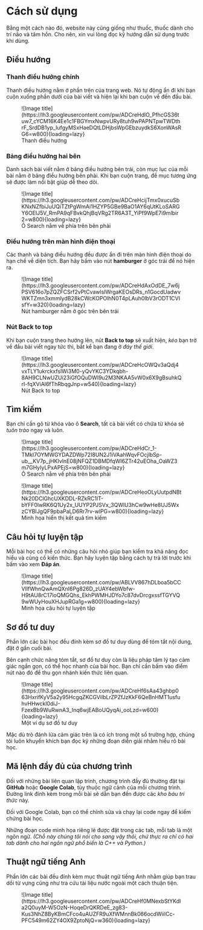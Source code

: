 # Cách sử dụng

Bằng một cách nào đó, website này cũng giống như thuốc, thuốc dành cho trí não và tâm hồn. Cho nên, xin vui lòng đọc kỹ hướng dẫn sử dụng trước khi dùng.

## Điều hướng

### Thanh điều hướng chính

Thanh điều hướng nằm ở phần trên của trang web. Nó tự động ẩn đi khi bạn cuộn xuống phần dưới của bài viết và hiện lại khi bạn cuộn về đến đầu bài.

<figure markdown>
![Image title](https://lh3.googleusercontent.com/pw/ADCreHdlO_PfhcGS36tuw7_cYCM16K4Ee1c1FBGYmxNwpvURy8tuh9wPAPNTpwTWDthrF_SrdDB1yp_IufgyMSxHaeDQtLDHjbsWpGEbzuydkS6XonWAsRG6=w800){loading=lazy}
  <figcaption>Thanh điều hướng</figcaption>
</figure>

### Bảng điều hướng hai bên

Danh sách bài viết nằm ở bảng điều hướng bên trái, còn mục lục của mỗi bài nằm ở bảng điều hướng bên phải. Khi bạn cuộn trang, đề mục tương ứng sẽ được làm nổi bật giúp dễ theo dõi. 

<figure markdown>
![Image title](https://lh3.googleusercontent.com/pw/ADCreHcijTmx0xucuSbKNxNZfbiJuUQiTZtPgWmAi1HZYP5GBe9BaO1AY6qUtKLoSARGY6OEIJ5V_RmPA9qFBvkQhjBqVRg2TR6A3T_YiPf9WpE7i9mlbir2=w800){loading=lazy}
  <figcaption>Ô Search nằm về phía trên bên phải</figcaption>
</figure>

### Điều hướng trên màn hình điện thoại

Các thanh và bảng điều hướng đều được ẩn đi trên màn hình điện thoại do hạn chế về diện tích. Bạn hãy bấm vào nút **hamburger** ở góc trái để nó hiện ra.

<figure markdown>
![Image title](https://lh3.googleusercontent.com/pw/ADCreHdAxOdDE_7w6jPSV616o7pZQZFCSrf2vPtCvawlsIWrgaKEOsDRs_n1GocdUadwvWKTZmn3xmmlydB28kCWcKOPOlhN0T4pLAuh0lbV3rODT1CVIsfY=w320){loading=lazy}
  <figcaption>Nút hamburger nằm ở góc trên bên trái</figcaption>
</figure>

### Nút Back to top

Khi bạn cuộn trang theo hướng lên, nút **Back to top** sẽ xuất hiện, *kéo* bạn trở về đầu bài viết ngay tức thì, bất kể bạn đang ở *đáy thế giới*. 

<figure markdown>
![Image title](https://lh3.googleusercontent.com/pw/ADCreHcOWQv3aQdj4vxTLY1ukrckxfslWi3M0-yQvYKC3YDkqbh-8AH9CLNwUZUi23iGfOQuDWI9u2M3NKAA5vW0x6X9gBsuhkQrI-fqXViAl6fThRbqgJnp=w540){loading=lazy}
  <figcaption>Nút Back to top</figcaption>
</figure>

## Tìm kiếm

Bạn chỉ cần gõ từ khóa vào ô **Search**, tất cả bài viết có chứa từ khóa sẽ *tuôn trào* ngay và luôn.

<figure markdown>
![Image title](https://lh3.googleusercontent.com/pw/ADCreHdCr_1-TMkI7OYMWGYDAZDWp72I8UN2J1iVAahWqvFOcjlbSp-ub__KV7p_jHKIvlnE08jNFQZ1DBMDfqWI6ZTr42uEOha_OaWZ3m7GHyIyLPxAPEjS=w800){loading=lazy}
  <figcaption>Ô Search nằm về phía trên bên phải</figcaption>
</figure>

<figure markdown>
![Image title](https://lh3.googleusercontent.com/pw/ADCreHeoOLyUutpdNBtNk20DClGhcUXKDDL-RZkRC1lT-bYFF0lwRK6Q1Uy2x_UUYP2PJSVx_3QWlU3hCw9wHe8UJ5WxzCYBIJgQF9pbaPaLD6Rr7rv-wlPG=w800){loading=lazy}
  <figcaption>Minh họa hiển thị kết quả tìm kiếm</figcaption>
</figure>

## Câu hỏi tự luyện tập

Mỗi bài học có thể có những câu hỏi nhỏ giúp bạn kiểm tra khả năng đọc hiểu và củng cố kiến thức. Bạn hãy luyện tập bằng cách tự trả lời trước khi bấm vào xem **Đáp án**.

<figure markdown>
![Image title](https://lh3.googleusercontent.com/pw/ABLVV867hDLboa5bCCVIlfWhnQwAmQXnI6Pg826D_zUAY4ebWbfw-H9tAU8rC17loQMGQhs_EkhPWMHJDYo7c87dvDrcgxssfTGYVQ9wWUyHouXHJupRGa1g=w800){loading=lazy}
  <figcaption>Minh họa câu hỏi tự luyện tập</figcaption>
</figure>

## Sơ đồ tư duy

Phần lớn các bài học đều đính kèm sơ đồ tư duy dùng để tóm tắt nội dung, đặt ở gần cuối bài.

Bên cạnh chức năng tóm tắt, sơ đồ tư duy còn là liệu pháp tâm lý tạo cảm giác ngắn gọn, có thể học nhanh của bài học. Bạn chỉ cần bấm vào điểm nút nào đó để thu gọn nhánh kiến thức liên quan.

<figure markdown>
![Image title](https://lh3.googleusercontent.com/pw/ADCreHf6sAa43ghbp063HxrifKyV5a2y95HcgqZKCGVilbLrZPZfJzKkF6QeBnHMT1usfuhvHHwckl0diJ-FzexBb9WuRwnA3_Inq6wjEABoUQyqAi_ooLzd=w600){loading=lazy}
  <figcaption>Một ví dụ sơ đồ tư duy</figcaption>
</figure>

Mặc dù trò đánh lừa cảm giác trên là có ích trong một số trường hợp, chúng tôi luôn khuyến khích bạn đọc kỹ những đoạn diễn giải nhằm hiểu rõ bài học.

## Mã lệnh đầy đủ của chương trình

Đối với những bài liên quan lập trình, chương trình đầy đủ thường đặt tại **GitHub** hoặc **Google Colab**, tùy thuộc ngữ cảnh của mỗi chương trình. Đường link đính kèm trong mỗi bài sẽ dẫn bạn đến được các *kho báu tri thức* này.

Đối với Google Colab, bạn có thể chỉnh sửa và chạy lại code ngay để kiểm chứng bài học.

Những đoạn code minh họa riêng lẻ được đặt trong các tab, mỗi tab là một ngôn ngữ. *(Chỗ này chúng tôi nói cho sang vậy thôi, chứ thực ra chỉ có hai tab dành cho hai ngôn ngữ phổ biến là C++ và Python.)*

## Thuật ngữ tiếng Anh

Phần lớn các bài đều đính kèm mục thuật ngữ tiếng Anh nhằm giúp bạn trau dồi từ vựng cũng như tra cứu tài liệu nước ngoài một cách thuận tiện.

<figure markdown>
![Image title](https://lh3.googleusercontent.com/pw/ADCreHf0MNexbStYKdla2Q0uyM-W5OzN-HoqeDrQKRDeE_zg83-Kus3NhZ8ByKBmCFco4uAUZFR9uXfWMnnBk066ocdWiilCc-PFC549m62ZY4OX9ZptoNjQ=w360){loading=lazy}
  <figcaption></figcaption>
</figure>